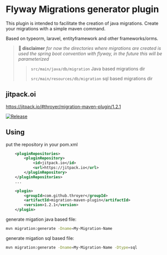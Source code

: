 # Flyway Migrations generator plugin
This plugin is intended to facilitate the creation of java migrations.
Create your migrations with a simple maven command.

Based on typeorm, laravel, entityframework and other frameworks/orms.

> **🚨 disclaimer** *for now the directories where migrations are created is used the spring boot convention with flyway, in the future this will be parameterized* 
>> `src/main/java/db/migration` Java based migrations dir
>> 
>> `src/main/resources/db/migration` sql based migrations dir

## jitpack.oi
https://jitpack.io/#throyer/migration-maven-plugin/1.2.1

[![Release](https://jitpack.io/v/throyer/migration-maven-plugin.svg)](https://jitpack.io/#throyer/migration-maven-plugin)

## Using

put the repository in your pom.xml
```xml
    <pluginRepositories>
		<pluginRepository>
		    <id>jitpack.io</id>
		    <url>https://jitpack.io</url>
		</pluginRepository>
	</pluginRepositories>
    ...

    <plugin>
        <groupId>com.github.throyer</groupId>
        <artifactId>migration-maven-plugin</artifactId>
        <version>1.2.1</version>
    </plugin>
```

generate migation java based file:
```bash
mvn migration:generate -Dname=My-Migration-Name
```

generate migation sql based file:
```bash
mvn migration:generate -Dname=My-Migration-Name -Dtype=sql
```
